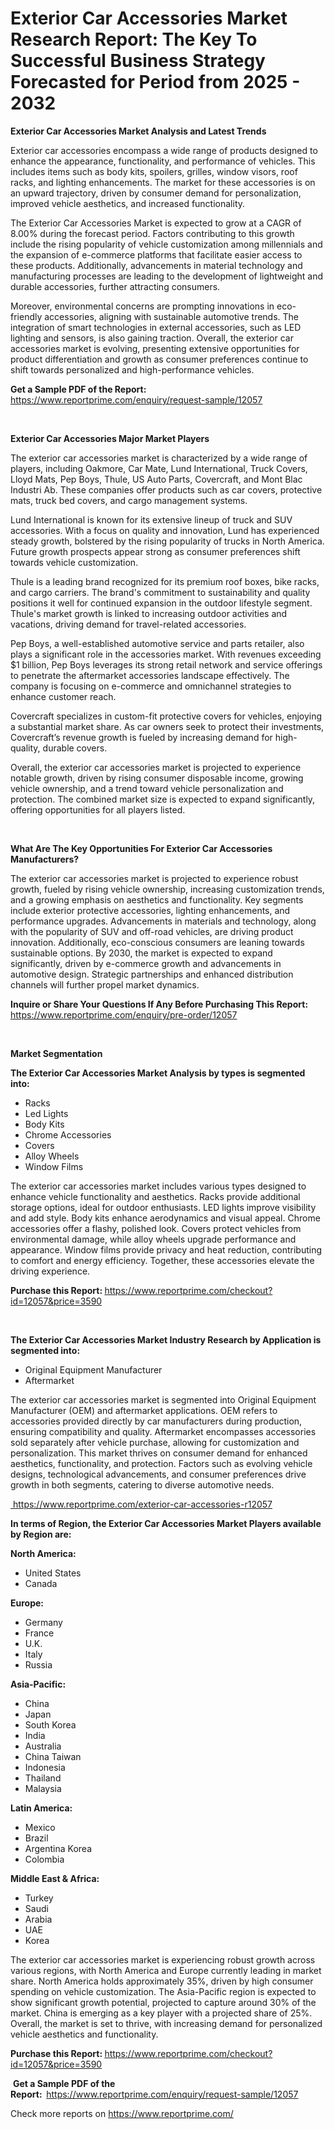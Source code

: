 <p><h1>Exterior Car Accessories Market Research Report: The Key To Successful Business Strategy Forecasted for Period from 2025 - 2032</h1></p><p><strong>Exterior Car Accessories Market Analysis and Latest Trends</strong></p>
<p><p>Exterior car accessories encompass a wide range of products designed to enhance the appearance, functionality, and performance of vehicles. This includes items such as body kits, spoilers, grilles, window visors, roof racks, and lighting enhancements. The market for these accessories is on an upward trajectory, driven by consumer demand for personalization, improved vehicle aesthetics, and increased functionality.</p><p>The Exterior Car Accessories Market is expected to grow at a CAGR of 8.00% during the forecast period. Factors contributing to this growth include the rising popularity of vehicle customization among millennials and the expansion of e-commerce platforms that facilitate easier access to these products. Additionally, advancements in material technology and manufacturing processes are leading to the development of lightweight and durable accessories, further attracting consumers.</p><p>Moreover, environmental concerns are prompting innovations in eco-friendly accessories, aligning with sustainable automotive trends. The integration of smart technologies in external accessories, such as LED lighting and sensors, is also gaining traction. Overall, the exterior car accessories market is evolving, presenting extensive opportunities for product differentiation and growth as consumer preferences continue to shift towards personalized and high-performance vehicles.</p></p>
<p><strong>Get a Sample PDF of the Report:&nbsp;</strong> <a href="https://www.reportprime.com/enquiry/request-sample/12057?utm_campaign=3498&utm_medium=2&utm_source=Github&utm_content=ia&utm_term=17032025&utm_id=exterior-car-accessories">https://www.reportprime.com/enquiry/request-sample/12057</a></p>
<p>&nbsp;</p>
<p><strong>Exterior Car Accessories Major Market Players</strong></p>
<p><p>The exterior car accessories market is characterized by a wide range of players, including Oakmore, Car Mate, Lund International, Truck Covers, Lloyd Mats, Pep Boys, Thule, US Auto Parts, Covercraft, and Mont Blac Industri Ab. These companies offer products such as car covers, protective mats, truck bed covers, and cargo management systems.</p><p>Lund International is known for its extensive lineup of truck and SUV accessories. With a focus on quality and innovation, Lund has experienced steady growth, bolstered by the rising popularity of trucks in North America. Future growth prospects appear strong as consumer preferences shift towards vehicle customization.</p><p>Thule is a leading brand recognized for its premium roof boxes, bike racks, and cargo carriers. The brand's commitment to sustainability and quality positions it well for continued expansion in the outdoor lifestyle segment. Thule's market growth is linked to increasing outdoor activities and vacations, driving demand for travel-related accessories.</p><p>Pep Boys, a well-established automotive service and parts retailer, also plays a significant role in the accessories market. With revenues exceeding $1 billion, Pep Boys leverages its strong retail network and service offerings to penetrate the aftermarket accessories landscape effectively. The company is focusing on e-commerce and omnichannel strategies to enhance customer reach.</p><p>Covercraft specializes in custom-fit protective covers for vehicles, enjoying a substantial market share. As car owners seek to protect their investments, Covercraft’s revenue growth is fueled by increasing demand for high-quality, durable covers.</p><p>Overall, the exterior car accessories market is projected to experience notable growth, driven by rising consumer disposable income, growing vehicle ownership, and a trend toward vehicle personalization and protection. The combined market size is expected to expand significantly, offering opportunities for all players listed.</p></p>
<p>&nbsp;</p>
<p><strong>What Are The Key Opportunities For Exterior Car Accessories Manufacturers?</strong></p>
<p><p>The exterior car accessories market is projected to experience robust growth, fueled by rising vehicle ownership, increasing customization trends, and a growing emphasis on aesthetics and functionality. Key segments include exterior protective accessories, lighting enhancements, and performance upgrades. Advancements in materials and technology, along with the popularity of SUV and off-road vehicles, are driving product innovation. Additionally, eco-conscious consumers are leaning towards sustainable options. By 2030, the market is expected to expand significantly, driven by e-commerce growth and advancements in automotive design. Strategic partnerships and enhanced distribution channels will further propel market dynamics.</p></p>
<p><strong>Inquire or Share Your Questions If Any Before Purchasing This Report:</strong> <a href="https://www.reportprime.com/enquiry/pre-order/12057?utm_campaign=3498&utm_medium=2&utm_source=Github&utm_content=ia&utm_term=17032025&utm_id=exterior-car-accessories">https://www.reportprime.com/enquiry/pre-order/12057</a></p>
<p>&nbsp;</p>
<p><strong>Market Segmentation</strong></p>
<p><strong>The Exterior Car Accessories Market Analysis by types is segmented into:</strong></p>
<p><ul><li>Racks</li><li>Led Lights</li><li>Body Kits</li><li>Chrome Accessories</li><li>Covers</li><li>Alloy Wheels</li><li>Window Films</li></ul></p>
<p><p>The exterior car accessories market includes various types designed to enhance vehicle functionality and aesthetics. Racks provide additional storage options, ideal for outdoor enthusiasts. LED lights improve visibility and add style. Body kits enhance aerodynamics and visual appeal. Chrome accessories offer a flashy, polished look. Covers protect vehicles from environmental damage, while alloy wheels upgrade performance and appearance. Window films provide privacy and heat reduction, contributing to comfort and energy efficiency. Together, these accessories elevate the driving experience.</p></p>
<p><strong>Purchase this Report:&nbsp;</strong><a href="https://www.reportprime.com/checkout?id=12057&price=3590&utm_campaign=3498&utm_medium=2&utm_source=Github&utm_content=ia&utm_term=17032025&utm_id=exterior-car-accessories">https://www.reportprime.com/checkout?id=12057&price=3590</a></p>
<p>&nbsp;</p>
<p><strong>The Exterior Car Accessories Market Industry Research by Application is segmented into:</strong></p>
<p><ul><li>Original Equipment Manufacturer</li><li>Aftermarket</li></ul></p>
<p><p>The exterior car accessories market is segmented into Original Equipment Manufacturer (OEM) and aftermarket applications. OEM refers to accessories provided directly by car manufacturers during production, ensuring compatibility and quality. Aftermarket encompasses accessories sold separately after vehicle purchase, allowing for customization and personalization. This market thrives on consumer demand for enhanced aesthetics, functionality, and protection. Factors such as evolving vehicle designs, technological advancements, and consumer preferences drive growth in both segments, catering to diverse automotive needs.</p></p>
<p><a href="https://www.reportprime.com/exterior-car-accessories-r12057?utm_campaign=3498&utm_medium=2&utm_source=Github&utm_content=ia&utm_term=17032025&utm_id=exterior-car-accessories">&nbsp;https://www.reportprime.com/exterior-car-accessories-r12057</a></p>
<p><strong>In terms of Region, the Exterior Car Accessories Market Players available by Region are:</strong></p>
<p>
    <p> <strong> North America: </strong>
        <ul>
            <li>United States</li>
            <li>Canada</li>
        </ul>
        </p> 
    <p> <strong> Europe: </strong>
        <ul>
            <li>Germany</li>
            <li>France</li>
            <li>U.K.</li>
            <li>Italy</li>
            <li>Russia</li>
        </ul>
        </p> 
    <p> <strong> Asia-Pacific: </strong>
        <ul>
            <li>China</li>
            <li>Japan</li>
            <li>South Korea</li>
            <li>India</li>
            <li>Australia</li>
            <li>China Taiwan</li>
            <li>Indonesia</li>
            <li>Thailand</li>
            <li>Malaysia</li>
        </ul>
        </p> 
    <p> <strong> Latin America: </strong>
        <ul>
            <li>Mexico</li>
            <li>Brazil</li>
            <li>Argentina Korea</li>
            <li>Colombia</li>
        </ul>
        </p> 
    <p> <strong> Middle East & Africa: </strong>
        <ul>
            <li>Turkey</li>
            <li>Saudi</li>
            <li>Arabia</li>
            <li>UAE</li>
            <li>Korea</li>
        </ul>
    </p>
    </p>
<p><p>The exterior car accessories market is experiencing robust growth across various regions, with North America and Europe currently leading in market share. North America holds approximately 35%, driven by high consumer spending on vehicle customization. The Asia-Pacific region is expected to show significant growth potential, projected to capture around 30% of the market. China is emerging as a key player with a projected share of 25%. Overall, the market is set to thrive, with increasing demand for personalized vehicle aesthetics and functionality.</p></p>
<p><strong>Purchase this Report: </strong><a href="https://www.reportprime.com/checkout?id=12057&price=3590&utm_campaign=3498&utm_medium=2&utm_source=Github&utm_content=ia&utm_term=17032025&utm_id=exterior-car-accessories">https://www.reportprime.com/checkout?id=12057&price=3590</a></p>
<p>&nbsp;<strong>Get a Sample PDF of the Report:&nbsp;&nbsp;</strong><a href="https://www.reportprime.com/enquiry/request-sample/12057?utm_campaign=3498&utm_medium=2&utm_source=Github&utm_content=ia&utm_term=17032025&utm_id=exterior-car-accessories">https://www.reportprime.com/enquiry/request-sample/12057</a></p>
<p><strong></strong></p>
<p>Check more reports on <a href="https://www.reportprime.com/?utm_campaign=3498&utm_medium=2&utm_source=Github&utm_content=ia&utm_term=17032025&utm_id=exterior-car-accessories">https://www.reportprime.com/</a></p>